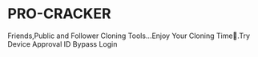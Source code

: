 # PRO-CRACKER
Friends,Public and Follower Cloning Tools...Enjoy Your Cloning Time💖.Try Device Approval ID Bypass Login
